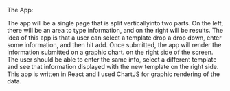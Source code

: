 The App:

The app will be a single page that is split verticallyinto two parts. On the left, there will be an area to type
information, and on the right will be results. The idea of this app is that a user can select a template drop a drop down,
enter some information, and then hit add. Once submitted, the app will render the information submitted on a graphic chart. on the right side of the screen. The user should be able to enter the same info, select a different template and see that information displayed with the new template on the right side. This app is written in React and I used ChartJS  for graphic rendering of the data.
